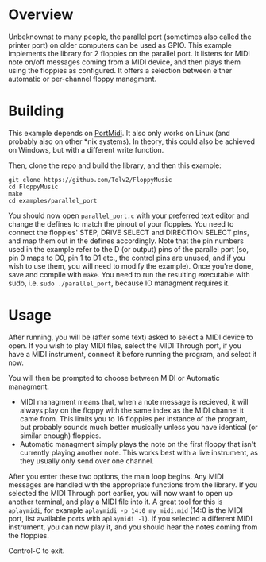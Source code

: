 # Overview
Unbeknownst to many people, the parallel port (sometimes also called the printer port) on older computers can be used as GPIO. This example implements the library for 2 floppies on the parallel port. It listens for MIDI note on/off messages coming from a MIDI device, and then plays them using the floppies as configured. It offers a selection between either automatic or per-channel floppy managment.

# Building
This example depends on [PortMidi](https://github.com/PortMidi/PortMidi). It also only works on Linux (and probably also on other *nix systems). In theory, this could also be achieved on Windows, but with a different write function.

Then, clone the repo and build the library, and then this example:

```
git clone https://github.com/Tolv2/FloppyMusic
cd FloppyMusic
make
cd examples/parallel_port
```
You should now open `parallel_port.c` with your preferred text editor and change the defines to match the pinout of your floppies. You need to connect the floppies' STEP, DRIVE SELECT and DIRECTION SELECT pins, and map them out in the defines accordingly. Note that the pin numbers used in the example refer to the D (or output) pins of the parallel port (so, pin 0 maps to D0, pin 1 to D1 etc., the control pins are unused, and if you wish to use them, you will need to modify the example). Once you're done, save and compile with `make`. You need to run the resulting executable with sudo, i.e. `sudo ./parallel_port`, because IO managment requires it.

# Usage
After running, you will be (after some text) asked to select a MIDI device to open. If you wish to play MIDI files, select the MIDI Through port, if you have a MIDI instrument, connect it before running the program, and select it now. 

You will then be prompted to choose between MIDI or Automatic managment. 
- MIDI managment means that, when a note message is recieved, it will always play on the floppy with the same index as the MIDI channel it came from. This limits you to 16 floppies per instance of the program, but probably sounds much better musically unless you have identical (or similar enough) floppies.
- Automatic managment simply plays the note on the first floppy that isn't currently playing another note. This works best with a live instrument, as they usually only send over one channel.

After you enter these two options, the main loop begins. Any MIDI messages are handled with the appropriate functions from the library. If you selected the MIDI Through port earlier, you will now want to open up another terminal, and play a MIDI file into it. A great tool for this is `aplaymidi`, for example `aplaymidi -p 14:0 my_midi.mid` (14:0 is the MIDI port, list available ports with `aplaymidi -l`). If you selected a different MIDI instrument, you can now play it, and you should hear the notes coming from the floppies. 

Control-C to exit.
